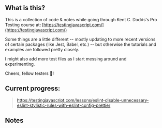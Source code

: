 ## What is this?

This is a collection of code & notes while going through Kent C. Dodds's Pro Testing course at: [https://testingjavascript.com/](https://testingjavascript.com/)

Some things are a little different -- mostly updating to more recent versions of certain packages (like Jest, Babel, etc.) -- but otherwise the tutorials and examples are followed pretty closely.

I might also add more test files as I start messing around and experimenting.

Cheers, fellow testers 🍻!

## Current progress:

> https://testingjavascript.com/lessons/eslint-disable-unnecessary-eslint-stylistic-rules-with-eslint-config-prettier


## Notes

